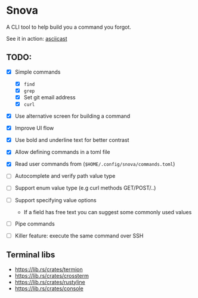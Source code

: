 # Snova

A CLI tool to help build you a command you forgot.

See it in action: [asciicast](https://asciinema.org/a/cCcRDmN1NXuoM8bL4IGVbEXlh)

## TODO:

* [x] Simple commands
  * [x] `find`
  * [x] `grep`
  * [x] Set git email address
  * [x] `curl`
* [x] Use alternative screen for building a command
* [x] Improve UI flow
* [x] Use bold and underline text for better contrast

* [x] Allow defining commands in a toml file
* [x] Read user commands from (`$HOME/.config/snova/commands.toml`)
* [ ] Autocomplete and verify path value type
* [ ] Support enum value type (e.g curl methods GET/POST/..)
* [ ] Support specifying value options 
    * If a field has free text you can suggest some commonly used values
* [ ] Pipe commands
* [ ] Killer feature: execute the same command over SSH


## Terminal libs

* https://lib.rs/crates/termion
* https://lib.rs/crates/crossterm
* https://lib.rs/crates/rustyline
* https://lib.rs/crates/console

